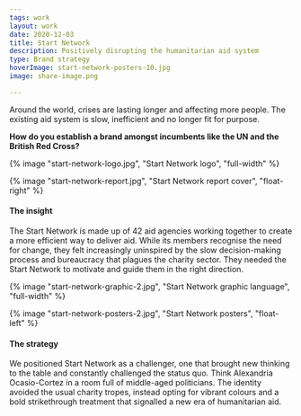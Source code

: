 ```yaml
---
tags: work
layout: work
date: 2020-12-03
title: Start Network
description: Positively disrupting the humanitarian aid system
type: Brand strategy
hoverImage: start-network-posters-10.jpg
image: share-image.png

---
```


Around the world, crises are lasting longer and affecting more people. 
The existing aid system is slow, inefficient and no longer fit for purpose.

**How do you establish a brand amongst incumbents like the UN and the British Red Cross?**

{% image "start-network-logo.jpg", "Start Network logo", "full-width" %}

{% image "start-network-report.jpg", "Start Network report cover", "float-right" %} 

#### The insight 

The Start Network is made up of 42 aid agencies working together to create a more efficient way to deliver aid. While its members recognise the need for change, they felt increasingly uninspired by the slow decision-making process and bureaucracy that plagues the charity sector. They needed the Start Network to motivate and guide them in the right direction. 

{% image "start-network-graphic-2.jpg", "Start Network graphic language", "full-width" %}

{% image "start-network-posters-2.jpg", "Start Network posters", "float-left" %}

#### The strategy 

We positioned Start Network as a challenger, one that brought new thinking to the table and constantly challenged the status quo. Think Alexandria Ocasio-Cortez in a room full of middle-aged politicians. The identity avoided the usual charity tropes, instead opting for vibrant colours and a bold strikethrough treatment that signalled a new era of humanitarian aid. 

